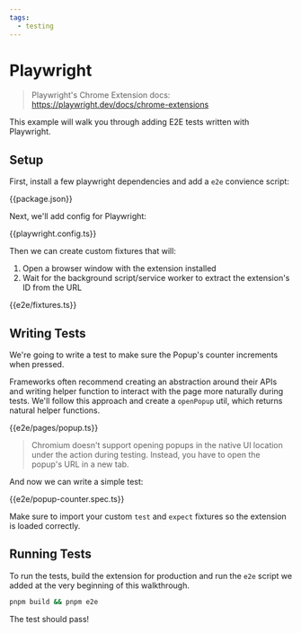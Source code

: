 ```yaml
---
tags:
  - testing
---
```


# Playwright

> Playwright's Chrome Extension docs: https://playwright.dev/docs/chrome-extensions

This example will walk you through adding E2E tests written with Playwright.

## Setup

First, install a few playwright dependencies and add a `e2e` convience script:

{{package.json}}

Next, we'll add config for Playwright:

{{playwright.config.ts}}

Then we can create custom fixtures that will:

1. Open a browser window with the extension installed
2. Wait for the background script/service worker to extract the extension's ID from the URL

{{e2e/fixtures.ts}}

## Writing Tests

We're going to write a test to make sure the Popup's counter increments when pressed.

Frameworks often recommend creating an abstraction around their APIs and writing helper function to interact with the page more naturally during tests. We'll follow this approach and create a `openPopup` util, which returns natural helper functions.

{{e2e/pages/popup.ts}}

> Chromium doesn't support opening popups in the native UI location under the action during testing. Instead, you have to open the popup's URL in a new tab.

And now we can write a simple test:

{{e2e/popup-counter.spec.ts}}

Make sure to import your custom `test` and `expect` fixtures so the extension is loaded correctly.

## Running Tests

To run the tests, build the extension for production and run the `e2e` script we added at the very beginning of this walkthrough.

```sh
pnpm build && pnpm e2e
```

The test should pass!
